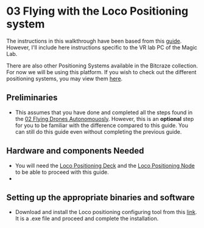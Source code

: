 # 03 Flying with the Loco Positioning system 

The instructions in this walkthrough have been based from this [guide](https://www.bitcraze.io/documentation/tutorials/getting-started-with-flying-using-lps/). However, I'll include here instructions specific to the VR lab PC of the Magic Lab. 

There are also other Positioning Systems available in the Bitcraze collection. For now we will be using this platform. If you wish to check out the different positioning systems, you may view them [here](https://www.bitcraze.io/documentation/system/positioning/). 

## Preliminaries
- This assumes that you have done and completed all the steps found in the [02 Flying Drones Autonomouosly](https://github.com/IDCHerzliya/personal-swarms/blob/7cb3f8e5bb44497bada3e1f54f2581c7395040b5/documentation/02_fly-two-drones-autonomously.md). However, this is an **optional** step for you to be familiar with the difference compared to this guide. You can still do this guide even without completing the previous guide. 

## Hardware and components Needed
- You will need the [Loco Positioning Deck](https://www.bitcraze.io/products/loco-positioning-deck/) and the [Loco Positioning Node](https://www.bitcraze.io/products/loco-positioning-node/) to be able to proceed with this guide. 
-
## Setting up the appropriate binaries and software
- Download and install the Loco positioning configuring tool from this [link](https://github.com/bitcraze/lps-tools/releases). It is a .exe file and proceed and complete the installation. 







            

